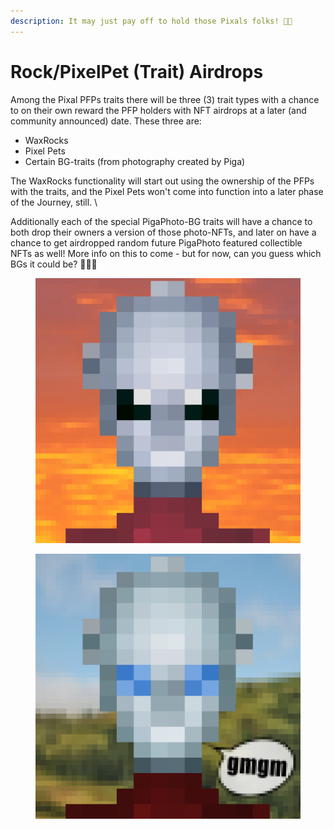 ```yaml
---
description: It may just pay off to hold those Pixals folks! 🎁👀
---
```


# Rock/PixelPet (Trait) Airdrops

Among the Pixal PFPs traits there will be three (3) trait types with a chance to on their own reward the PFP holders with NFT airdrops at a later (and community announced) date. These three are:&#x20;

* WaxRocks
* Pixel Pets
* Certain BG-traits (from photography created by Piga)

The WaxRocks functionality will start out using the ownership of the PFPs with the traits, and the Pixel Pets won't come into function into a later phase of the Journey, still. \


Additionally each of the special PigaPhoto-BG traits will have a chance to both drop their owners a version of those photo-NFTs, and later on have a chance to get airdropped random future PigaPhoto featured collectible NFTs as well! More info on this to come - but for now, can you guess which BGs it could be? 👀😉🔥

<div>

<figure><img src="../../../../.gitbook/assets/gm-fire-pixel-pupper-eyes.png" alt=""><figcaption></figcaption></figure>

 

<figure><img src="../../../../.gitbook/assets/gm-gm--pixel.png" alt=""><figcaption></figcaption></figure>

</div>

